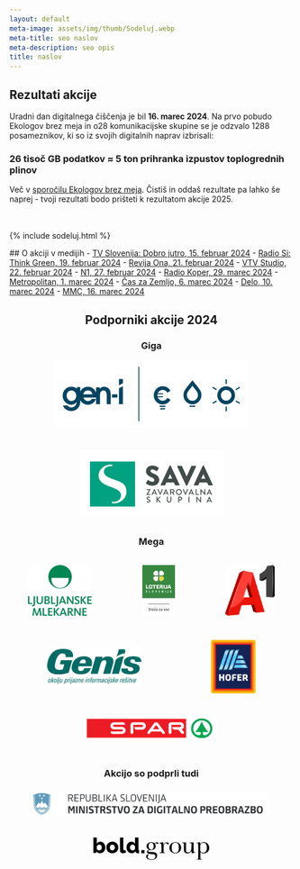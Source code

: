 ```yaml
---
layout: default
meta-image: assets/img/thumb/Sodeluj.webp
meta-title: seo naslov
meta-description: seo opis
title: naslov
---
```

<div class="block" style="min-height: 14.5rem;">
<h2>Rezultati akcije</h2>

Uradni dan digitalnega čiščenja je bil <strong>16. marec 2024</strong>. Na prvo pobudo Ekologov brez meja in o28 komunikacijske skupine se je odzvalo 1288 posameznikov, ki so iz svojih digitalnih naprav izbrisali:

<h3>26 tisoč GB podatkov ≈ 5 ton prihranka izpustov toplogrednih plinov</h3>

Več v <a href="https://ebm.si/prispevki/slovenija-je-ocistila-26-tisoc-gigabajtov">sporočilu Ekologov brez meja</a>. Čistiš in oddaš rezultate pa lahko še naprej - tvoji rezultati bodo prišteti k rezultatom akcije 2025.

<br><br>
{% include sodeluj.html %}
</div>

<div class="block" markdown="1">
## O akciji v medijih
- <a href="https://365.rtvslo.si/arhiv/dobro-jutro/175023261" target="_blank" rel="noopener">TV Slovenija: Dobro jutro, 15. februar 2024</a>
- <a href="https://365.rtvslo.si/arhiv/think-green/175024246" target="_blank" rel="noopener">Radio Si: Think Green, 19. februar 2024</a>
- <a href="https://www.slovenskenovice.si/ona/stil/najlazja-cistilna-akcija-na-svetu/" target="_blank" rel="noopener">Revija Ona, 21. februar 2024</a>
- <a href="https://www.facebook.com/vtvstudioslo/videos/367107139471610/" target="_blank" rel="noopener">VTV Studio, 22. februar 2024</a>
- <a href="https://n1info.si/novice/slovenija/najlazja-cistilna-akcija-na-svetu-tudi-digitalni-odpadki-skodujejo-okolju/" target="_blank" rel="noopener">N1, 27. februar 2024</a>
- <a href="https://365.rtvslo.si/arhiv/radio-koper-svetuje/175026624" target="_blank" rel="noopener">Radio Koper, 29. marec 2024</a>
- <a href="https://www.metropolitan.si/novice/odklikajmo-digitalne-odpadke-izkoristimo-dodatni-dan-v-letu-za-digitalno-cistilno-akcijo/" target="_blank" rel="noopener">Metropolitan, 1. marec 2024</a>
- <a href="https://www.caszazemljo.si/trajnostno/ste-kdaj-ocistili-digitalno-nesnago.html" target="_blank" rel="noopener">Čas za Zemljo, 6. marec 2024</a>
- <a href="https://www.delo.si/novice/znanoteh/pomladansko-ciscenje-digitalnega-smetja" target="_blank" rel="noopener">Delo, 10. marec 2024</a>
- <a href="https://www.rtvslo.si/okolje/ocistimo-slovenijo-digitalnih-odpadkov-iz-digitalnih-naprav-izbrisano-26-000-gigabajtov-podatkov/701774" target="_blank" rel="noopener">MMC, 16. marec 2024</a>
</div>

<div class="block para" style="text-align: center" aria-hidden="true">
	<h2>Podporniki akcije 2024</h2>
	<h3>Giga</h3>
	<div style="display:flex; justify-content: space-evenly; flex-wrap: wrap; margin: 1em 0; gap: 2.5rem 1.5rem; align-items: center">
		<img src="assets/img/podporniki/Logo_GEN-I_B2C.webp" alt="logo GEN-I" width="346" height="120">
		<img src="assets/img/podporniki/Logo_SAVA_zavarovalna_skupina_RGB_primarni.webp" alt="logo Sava ZS" width="258" height="120">
	</div>
	<h3 style="margin: 2rem 0">Mega</h3>
	<div style="display:flex; justify-content: space-evenly; flex-wrap: wrap; margin: 1em 0; gap: 2.5rem 3.5rem; align-items: center">
		<div style="">
			<img src="assets/img/podporniki/LM sredina 2vrsticni rgb zelen.webp" alt="logo Ljubljanske mlekarne" width="113" height="90">
		</div><div style="">
			<img src="assets/img/podporniki/logo-loterija-sreca-za-vse.webp" alt="logo Loterija Slovenije" width="58" height="90">
		</div><div style="">
			<img src="assets/img/podporniki/A1_Logo_Red_Smpl_Pos_3.svg" alt="logo A1" width="88" height="90">
		</div><div style="">
			<img src="assets/img/podporniki/genis_logo_okolju_zelen.webp" alt="logo Genis" width="167" height="70">
		</div><div style="">
			<img src="assets/img/podporniki/hofer.svg" alt="logo Hofer" height="95">
		</div><div style="">
			<img src="assets/img/podporniki/spar.svg" alt="logo Spar" width="234" height="38">
		</div>
	</div>
	<h3 style="margin: 3rem 0 1.5rem">Akcijo so podprli tudi</h3>
	<div style="display:flex; justify-content: space-evenly; flex-wrap: wrap; margin: 1em 0; gap: 2.5rem 1.5rem;">
		<img src="assets/img/podporniki/mdp.svg" id="mdplogo" alt="logo MDP" height="40">
		<img src="assets/img/podporniki/bold.svg" id="bodlogo" alt="logo Bold" height="40">
	</div>
</div>
